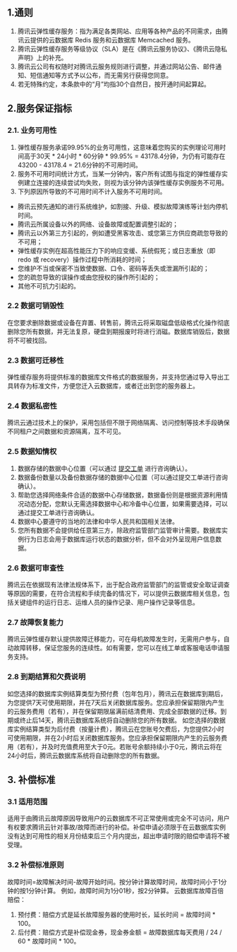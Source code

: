 ## 1.通则
1. 腾讯云弹性缓存服务：指为满足各类网站、应用等各种产品的不同需求，由腾讯云提供的云数据库 Redis 服务和云数据库 Memcached 服务。
2. 腾讯云弹性缓存服务等级协议（SLA）是在《腾讯云服务协议》、《腾讯云隐私声明》上的补充。
3. 腾讯云公司有权随时对腾讯云服务规则进行调整，并通过网站公告、邮件通知、短信通知等方式予以公布，而无需另行获得您同意。
4. 若无特殊约定，本条款中的“月”均指30个自然日，按开通时间起算起。

## 2.服务保证指标
### 2.1. 业务可用性
1. 弹性缓存服务承诺99.95%的业务可用性，这意味着您购买的实例理论可用时间高于30天 * 24小时 * 60分钟 * 99.95% = 43178.4分钟，为仍有可能存在43200 - 43178.4 = 21.6分钟的不可用时间。
2. 服务不可用时间统计方式，当某一分钟内，客户所有试图与指定的弹性缓存实例建立连接的连续尝试均失败，则视为该分钟内该弹性缓存实例服务不可用。 
3. 下列原因所导致的不可用时间不计入服务不可用时间。
 - 腾讯云预先通知的进行系统维护，如割接、升级、模拟故障演练等计划内停机时间。
 - 腾讯云所属设备以外的网络、设备故障或配置调整引起的；
 - 腾讯云以外第三方引起的，例如遭受黑客攻击、或您第三方供应商疏忽导致的不可用；
 - 弹性缓存实例在超高性能压力下的响应变缓、系统假死；或日志重放（即 redo 或 recovery）操作过程中所消耗的时间；
 - 您维护不当或保密不当致使数据、口令、密码等丢失或泄漏所引起的；
 - 您的疏忽导致的误操作或由您授权的操作所引起的；
 - 其他不可抗力引起的。

### 2.2 数据可销毁性
在您要求删除数据或设备在弃置、转售前，腾讯云将采取磁盘低级格式化操作彻底删除您所有数据，并无法复原，硬盘到期报废时将进行消磁。数据库销毁后，数据将不可被找回。

### 2.3 数据可迁移性
弹性缓存服务将提供标准的数据库文件格式的数据服务，并支持您通过导入导出工具转存为标准文件，方便您迁入云数据库，或者迁出到您的服务器上。

### 2.4 数据私密性
腾讯云通过技术上的保护，采用包括但不限于网络隔离、访问控制等技术手段确保不同租户之间数据和资源隔离，互不可见。

### 2.5 数据知情权
1. 数据存储的数据中心位置（可以通过 [提交工单](https://console.cloud.tencent.com/workorder/category
) 进行咨询确认）。
2. 数据备份数量以及备份数据存储的数据中心位置（可以通过提交工单进行咨询确认）。
3. 帮助您选择网络条件合适的数据中心存储数据，数据备份则是根据资源利用情况动态分配，您默认无需选择数据中心和冷备中心位置，如果需要选择，可以通过提交工单进行咨询确认。
4. 数据中心要遵守的当地的法律和中华人民共和国相关法律。
5. 您所有数据不会提供给任意第三方，除政府监管部门监管审计需要。数据库实例行为日志会用于数据库运行状态的数据分析，但不会对外呈现用户信息数据。

### 2.6 数据可审查性
腾讯云在依据现有法律法规体系下，出于配合政府监管部门的监管或安全取证调查等原因的需要，在符合流程和手续完备的情况下，可以提供云数据库相关信息，包括关键组件的运行日志、运维人员的操作记录、用户操作记录等信息。

### 2.7 故障恢复能力
腾讯云弹性缓存默认提供故障迁移能力，可在母机故障发生时，无需用户参与，自动故障转移，保证您服务的连续性。如有需要，您可以在线工单或客服电话申请服务支持。

### 2.8 到期结算和欠费说明
如您选择的数据库实例结算类型为预付费（包年包月），腾讯云在数据库到期后，为您提供7天可使用期限，并在7天后关闭数据库服务。您应承担保留期限内产生的云服务费用（若有），并在保留期限届满前结清费用、完成全部数据的迁移。到期或终止后14天，腾讯云数据库系统将自动删除您的所有数据。
如您选择的数据库实例结算类型为后付费（按量计费），腾讯云在您账号欠费后，为您提供2小时可使用期限，并在2小时后关闭数据库服务。您应承担保留期限内产生的云服务费用（若有），并及时充值费用至大于0元。若账号余额持续小于0元，腾讯云将在24小时后，腾讯云数据库系统将自动删除您的所有数据。

## 3. 补偿标准
### 3.1 适用范围
适用于由腾讯云故障原因导致用户的云数据库不可正常使用或完全不可访问，用户有权要求腾讯云针对事故/故障而进行的补偿。补偿申请必须限于在云数据库实例没有达到可用性的相关月份结束后三个月内提出，超出申请时限的赔偿申请将不被受理。

### 3.2 补偿标准原则
故障时间=故障解决时间-故障开始时间。按分钟计算故障时间，故障时间小于1分钟的按1分钟计算。
例如，故障时间为1分01秒，按2分钟算。
云数据库故障百倍赔偿：
1. 预付费：赔偿方式是延长故障服务器的使用时长，延长时间 = 故障时间 * 100。
2. 后付费：赔偿方式是补偿现金券，现金券金额 = 故障数据库每天费用 / 24 / 60 * 故障时间 * 100。

